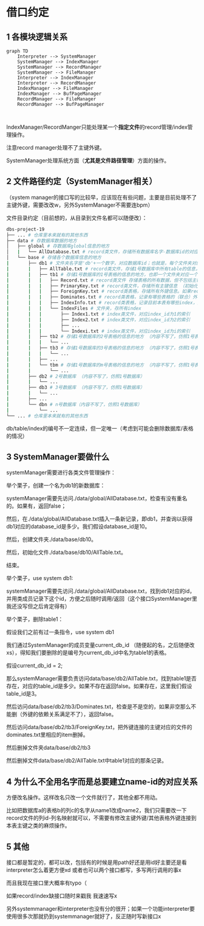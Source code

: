 # 借口约定

## 1 各模块逻辑关系

```mermaid
graph TD
	Interpreter --> SystemManager
	SystemManager --> IndexManager
	SystemManager --> RecordManager
	SystemManager --> FileManager
	Interpreter --> IndexManager
	Interpreter --> RecordManager
	IndexManager --> FileManager
	IndexManager --> BufPageManager
	RecordManager --> FileManager
	RecordManager --> BufPageManager
	
	
```

IndexManager/RecordManger只能处理某一个**指定文件**的record管理/index管理操作。

注意record manager处理不了主键外键。

SystemManager处理系统方面（**尤其是文件路径管理**）方面的操作。

## 2 文件路径约定（SystemManager相关）

（system manager的接口写的比较早，应该现在有些问题，主要是目前处理不了主键外键，需要改改w，另外SystemManager不需要连bpm）

文件目录约定（目前想的，从目录到文件名都可以随便改）：

```bash
dbs-project-19
├── ... # 仓库里本来就有的其他东西
├── data # 存数据库数据的地方
│   ├── global # 存数据库global信息的地方
│   |   └── AllDatabase.txt # record类文件，存储所有数据库名字-数据库id的对应关系,参考SystemColumns.hpp。因为recordManager会给所有item分配一个唯一不变的id，所以这个表格创建时只需要一个column，即数据库名字
│   └── base # 存储各个数据库信息的地方
|       ├── db1 # 文件夹名字是'db'+一个数字，对应数据库id；也就是，每个文件夹对应一个数据库
|       |   ├── AllTable.txt # record类文件，存储1号数据库中所有table的信息，即所有table名字-table id的对应关系，仿照AllDatabase.txt即可
|       |   ├── tb1 # 存储1号数据库的1号表格的信息的地方，也即一个文件夹对应一个table；为方便叙述，假设table1有l列
|       |   |   ├── Record.txt # record类文件 存储表格的所有数据，但不包括主键外键索引信息
|       |   |   ├── PrimaryKey.txt # record类文件，存储所有主键信息 （初始化record.txt之后，会给每个column分配唯一的column_id，PrimaryKey.txt里只有一列即primary_key_id，存储是主键的列的信息）（举个栗子，有一个table有10个column，其中的column_id为1、3、5的三列组成联合主键，那么primarykey.txt里就存了三条记录：1，3和5）
|       |   |   ├── ForeignKey.txt # record类表格，存储所有外键信息。如果record.txt中有l列（即table1有l列），那么ForeignKey.txt中就有2l+1列，每条数据代表一个外键对应关系。每条数据的第一列代表该（联合）外键对应关系对应的是哪个table的（联合主键）（用table_id）指定。然后l列表示本表中的哪些列是该（联合）外键的组成部分（类似于VECTOR,用column_id指定，多的给NULL），然后l列表示本表中组成（联合）外键对应的是（联合）主键中的哪一列（用column_id指定）。
|       |   |   ├── Dominates.txt # record类表格，记录有哪些表格的（联合）外键指向了本表；用来方便以下操作：修改本表的时候需要检查其他有（联合）外键指向本表的表格是否合法；删除本表时其他表格不可以有（联合）外键指向本表；一列就够了，记一个表格id
|       |   |   ├── IndexInfo.txt # record类表格，记录目前本表有哪些index，对应的index_id是什么；有l列，每列表示一个已经建立的index_file。l列分别表示对应的index_file是哪些列的联合索引
|       |   |   └── IndexFiles # 文件夹，存所有index
|       |   |       ├── Index1.txt # index类文件，对应index_id为1的索引
|       |   |       ├── Index2.txt # index类文件，对应index_id为2的索引
|       |   |       ├── ...
|       |   |       └── Indexi.txt # index类文件，对应index_id为i的索引
|       |   ├── tb2 # 存储1号数据库的2号表格的信息的地方 （内容不写了，仿照1号表格）
|       |   |   └── ...
|       |   ├── tb3 # 存储1号数据库的3号表格的信息的地方 （内容不写了，仿照1号表格）
|       |   |   └── ...
|       |   ├── ...
|       |   └── tbm # 存储1号数据库的m号表格的信息的地方 （内容不写了，仿照1号表格）
|       |       └── ...
|       ├── db2 # 2号数据库 （内容不写了，仿照1号数据库）
|       |   └── ...
|       ├── db3 # 3号数据库 （内容不写了，仿照1号数据库）
|       |   └── ...
|       ├── ...
|       └── dbn # n号数据库（内容不写了，仿照1号数据库）
|           └── ...
└── ... # 仓库里本来就有的其他东西
```

db/table/index的编号不一定连续，但一定唯一（考虑到可能会删除数据库/表格的情况）

## 3 SystemManager要做什么

systemManager需要进行各类文件管理操作：

举个栗子，创建一个名为db1的新数据库：

systemManager需要先访问./data/global/AllDatabase.txt，检查有没有重名的。如果有，返回false；

然后，在./data/global/AllDatabase.txt插入一条新记录，即db1，并查询以获得db1对应的database_id是多少。我们假设database_id是10。

然后，创建文件夹./data/base/db10。

然后，初始化文件./data/base/db10/AllTable.txt。

结束。



举个栗子，use system db1:

systemManager需要先访问./data/global/AllDatabase.txt，找到db1对应的id，并用类成员记录下这个id，方便之后随时调用/返回（这个接口SystemManager里我还没写但之后肯定得有）



举个栗子，删除table1：

假设我们之前有过一条指令，use system db1

我们通过SystemManager的成员变量current_db_id （随便起的名，之后随便改xs），得知我们要删除的是编号为current_db_id中名为table1的表格。

假设current_db_id = 2;

那么systemManager需要负责访问data/base/db2/AllTable.txt，找到table1是否存在，对应的table_id是多少。如果不存在返回false。如果存在，这里我们假设table_id是3。

然后访问data/base/db2/tb3/Dominates.txt，检查是不是空的，如果非空那么不能删（外键的依赖关系满足不了），返回false。

然后访问data/base/db2/tb3/ForeignKey.txt，把外键连接的主键对应的文件的dominates.txt里相应的item删掉。

然后删掉文件夹data/base/db2/tb3

然后删掉文件data/base/db2/AllTable.txt中table1对应的那条记录。

## 4 为什么不全用名字而是总要建立name-id的对应关系

方便改名操作。这样改名只改一个文件就行了，其他全都不用动。

比如把数据库a的表格b的列c的名字从name1改成name2，我们只需要改一下record文件的列id-列名映射就可以，不需要有修改主键外键/其他表格外键连接到本表主键之类的麻烦操作。

## 5 其他

接口都是暂定的，都可以改，包括有的时候是用path好还是用id好主要还是看interpreter怎么着更方便xd 或者也可以两个接口都写，多写两行调用的事x

而且我现在接口里大概率有typo（

如果record/index缺接口随时来戳我 我速速写x



另外systemmanager和interpreter也没有分的很开；如果一个功能interpreter要使用很多次那就扔到systemmanager就好了，反正随时写新接口x

